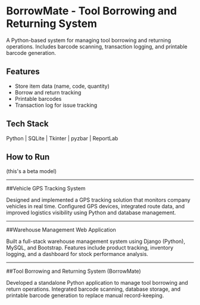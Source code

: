 # BorrowMate - Tool Borrowing and Returning System

A Python-based system for managing tool borrowing and returning operations.
Includes barcode scanning, transaction logging, and printable barcode generation.

## Features
- Store item data (name, code, quantity)
- Borrow and return tracking
- Printable barcodes
- Transaction log for issue tracking

## Tech Stack
Python | SQLite | Tkinter | pyzbar | ReportLab

## How to Run
(this's a beta model)
________________________________________________________________________________________________________
##Vehicle GPS Tracking System

Designed and implemented a GPS tracking solution that monitors company vehicles in real time.
Configured GPS devices, integrated route data, and improved logistics visibility using Python and database management.
_________________________________________________________________________________________________________
##Warehouse Management Web Application

Built a full-stack warehouse management system using Django (Python), MySQL, and Bootstrap.
Features include product tracking, inventory logging, and a dashboard for stock performance analysis.
___________________________________________________________________________________________________________
##Tool Borrowing and Returning System (BorrowMate)

Developed a standalone Python application to manage tool borrowing and return operations.
Integrated barcode scanning, database storage, and printable barcode generation to replace manual record-keeping.
